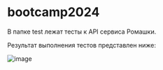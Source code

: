 # bootcamp2024
В папке test лежат тесты к API сервиса Ромашки. 

Результат выполнения тестов представлен ниже:

![image](https://github.com/SunF0x/bootcamp2024/assets/57665335/a4d83809-3582-470e-902f-74f599205bd9)
